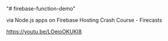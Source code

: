 "# firebase-function-demo" 


via Node.js apps on Firebase Hosting Crash Course - Firecasts


https://youtu.be/LOeioOKUKI8
